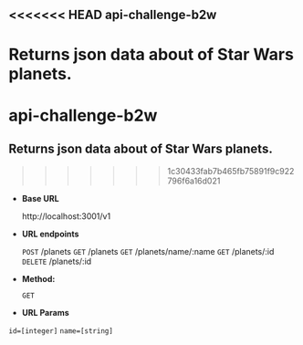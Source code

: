 <<<<<<< HEAD
**api-challenge-b2w**
----
  Returns json data about of Star Wars planets.
=======
# api-challenge-b2w

Returns json data about of Star Wars planets.
----
>>>>>>> 1c30433fab7b465fb75891f9c922796f6a16d021

* **Base URL**

  http://localhost:3001/v1

* **URL endpoints**

  `POST` /planets
  `GET` /planets
  `GET` /planets/name/:name
  `GET` /planets/:id
  `DELETE` /planets/:id

* **Method:**

  `GET`
  
*  **URL Params**

  `id=[integer]`
  `name=[string]`
